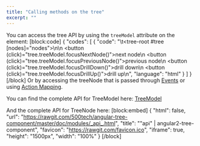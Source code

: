 ```yaml
---
title: "Calling methods on the tree"
excerpt: ""
---
```

You can access the tree API by using the `treeModel` attribute on the element:
[block:code]
{
  "codes": [
    {
      "code": "\t<tree-root #tree [nodes]=\"nodes\"></tree-root>\n\n  <button (click)=\"tree.treeModel.focusNextNode()\">next node</button>\n  <button (click)=\"tree.treeModel.focusPreviousNode()\">previous node</button>\n  <button (click)=\"tree.treeModel.focusDrillDown()\">drill down</button>\n  <button (click)=\"tree.treeModel.focusDrillUp()\">drill up</button>\n",
      "language": "html"
    }
  ]
}
[/block]
Or by accessing the treeNode that is passed through [Events](doc:events) or using [Action Mapping](doc:action-mapping).

You can find the complete API for TreeModel here:
[TreeModel](doc:treemodel) 

And the complete API for TreeNode here:
[block:embed]
{
  "html": false,
  "url": "https://rawgit.com/500tech/angular-tree-component/master/doc/modules/_api_.html",
  "title": "\"api\" | angular2-tree-component",
  "favicon": "https://rawgit.com/favicon.ico",
  "iframe": true,
  "height": "1500px",
  "width": "100%"
}
[/block]